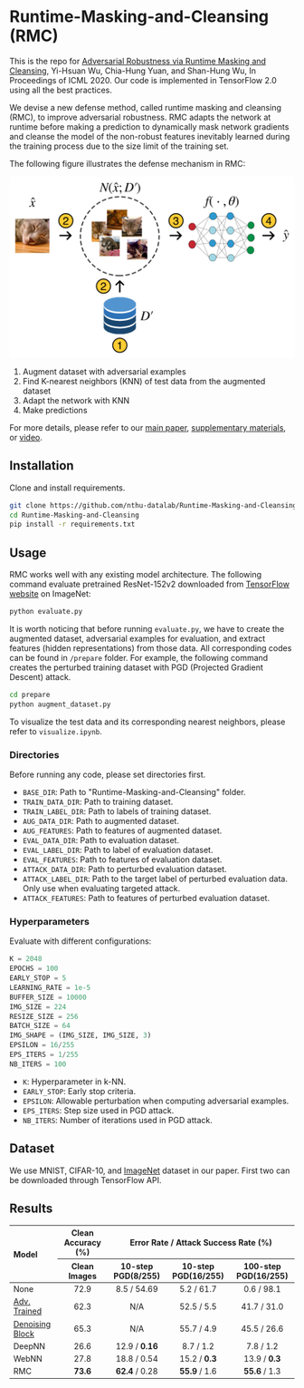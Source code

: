 # Runtime-Masking-and-Cleansing (RMC)
This is the repo for [Adversarial Robustness via Runtime Masking and Cleansing](https://proceedings.icml.cc/static/paper_files/icml/2020/377-Paper.pdf), Yi-Hsuan Wu, Chia-Hung Yuan, and Shan-Hung Wu, In Proceedings of ICML 2020. Our code is implemented in TensorFlow 2.0 using all the best practices.

We devise a new defense method, called runtime masking and cleansing (RMC), to improve adversarial robustness. RMC adapts the network at runtime before making a prediction to dynamically mask network gradients and cleanse the model of the non-robust features inevitably learned during the training process due to the size limit of the training set.

The following figure illustrates the defense mechanism in RMC:

<p align="center">
	<img src="./figures/rmc-architecture-flow-new.png" width=600>
</p>

1. Augment dataset with adversarial examples
2. Find K-nearest neighbors (KNN) of test data from the augmented dataset
3. Adapt the network with KNN
4. Make predictions

For more details, please refer to our [main paper](https://proceedings.icml.cc/static/paper_files/icml/2020/377-Paper.pdf), [supplementary materials](https://proceedings.icml.cc/static/paper_files/icml/2020/377-Supplemental.pdf), or [video](https://icml.cc/virtual/2020/paper/5817).

## Installation
Clone and install requirements.
```bash
git clone https://github.com/nthu-datalab/Runtime-Masking-and-Cleansing.git
cd Runtime-Masking-and-Cleansing
pip install -r requirements.txt
```

## Usage
RMC works well with any existing model architecture. The following command evaluate pretrained ResNet-152v2 downloaded from [TensorFlow website](https://www.tensorflow.org/api_docs/python/tf/keras/applications/ResNet152) on ImageNet:
```bash
python evaluate.py
```

It is worth noticing that before running ```evaluate.py```, we have to create the augmented dataset, adversarial examples for evaluation, and extract features (hidden representations) from those data. All corresponding codes can be found in ```/prepare``` folder. For example, the following command creates the perturbed training dataset with PGD (Projected Gradient Descent) attack.
```bash
cd prepare
python augment_dataset.py
```

To visualize the test data and its corresponding nearest neighbors, please refer to ```visualize.ipynb```.

### Directories
Before running any code, please set directories first.
- ```BASE_DIR```: Path to "Runtime-Masking-and-Cleansing" folder.
- ```TRAIN_DATA_DIR```: Path to training dataset.
- ```TRAIN_LABEL_DIR```: Path to labels of training dataset.
- ```AUG_DATA_DIR```: Path to augmented dataset.
- ```AUG_FEATURES```: Path to features of augmented dataset. 
- ```EVAL_DATA_DIR```: Path to evaluation dataset.
- ```EVAL_LABEL_DIR```: Path to label of evaluation dataset.
- ```EVAL_FEATURES```: Path to features of evaluation dataset.
- ```ATTACK_DATA_DIR```: Path to perturbed evaluation dataset.
- ```ATTACK_LABEL_DIR```: Path to the target label of perturbed evaluation data. Only use when evaluating targeted attack.
- ```ATTACK_FEATURES```: Path to features of perturbed evaluation dataset.

### Hyperparameters
Evaluate with different configurations:
```python
K = 2048
EPOCHS = 100
EARLY_STOP = 5
LEARNING_RATE = 1e-5
BUFFER_SIZE = 10000
IMG_SIZE = 224
RESIZE_SIZE = 256
BATCH_SIZE = 64
IMG_SHAPE = (IMG_SIZE, IMG_SIZE, 3)
EPSILON = 16/255
EPS_ITERS = 1/255
NB_ITERS = 100
```
- ```K```: Hyperparameter in k-NN.
- ```EARLY_STOP```: Early stop criteria.
- ```EPSILON```: Allowable perturbation when computing adversarial examples.
- ```EPS_ITERS```: Step size used in PGD attack.
- ```NB_ITERS```: Number of iterations used in PGD attack.

## Dataset
We use MNIST, CIFAR-10, and [ImageNet](http://www.image-net.org/) dataset in our paper. First two can be downloaded through TensorFlow API.

## Results
<table>
<thead>
<tr>
<th align="left" rowspan=2>Model</th>
<th align="center">Clean Accuracy (%)</th>
<th align="center" colspan=3>Error Rate / Attack Success Rate (%)</th>
</tr>
<tr>
<th align="center">Clean Images</th>
<th align="center">10-step PGD(8/255)</th>
<th align="center">10-step PGD(16/255)</th>
<th align="center">100-step PGD(16/255)</th>
</tr>
</thead>

<tbody>
<tr>
<td align="left">None</td>
<td align="center">72.9</td>
<td align="center">8.5 / 54.69</td>
<td align="center">5.2 / 61.7</td>
<td align="center">0.6 / 98.1</td>
</tr>

<tr>
<td align="left"><a href="https://github.com/facebookresearch/ImageNet-Adversarial-Training/blob/master/INSTRUCTIONS.md" target="_blank">Adv. Trained</a></td>
<td align="center">62.3</td>
<td align="center">N/A</td>
<td align="center">52.5 / 5.5</td>
<td align="center">41.7 / 31.0</td>
</tr>

<tr>
<td align="left"><a href="https://github.com/facebookresearch/ImageNet-Adversarial-Training/blob/master/INSTRUCTIONS.md" target="_blank">Denoising Block</a></td>
<td align="center">65.3</td>
<td align="center">N/A</td>
<td align="center">55.7 / 4.9</td>
<td align="center">45.5 / 26.6</td>
</tr>

<tr>
<td align="left">DeepNN</td>
<td align="center">26.6</td>
<td align="center">12.9 / <b>0.16</b></td>
<td align="center">8.7 / 1.2</td>
<td align="center">7.8 / 1.2</td>
</tr>

<tr>
<td align="left">WebNN</td>
<td align="center">27.8</td>
<td align="center">18.8 / 0.54</td>
<td align="center">15.2 / <b>0.3</b></td>
<td align="center">13.9 / <b>0.3</b></td>
</tr>

<tr>
<td align="left">RMC</td>
<td align="center"><b>73.6</b></td>
<td align="center"><b>62.4</b> / 0.28</td>
<td align="center"><b>55.9</b> / 1.6</td>
<td align="center"><b>55.6</b> / 1.3</td>
</tr>
</tbody>
</table>